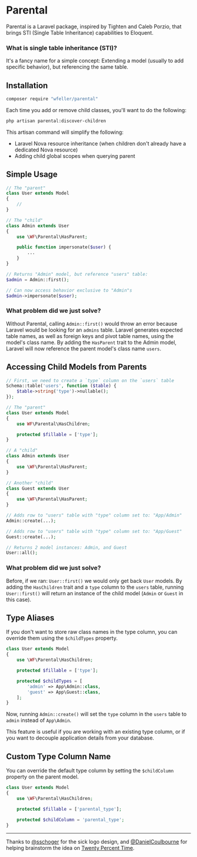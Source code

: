 # Parental

Parental is a Laravel package, inspired by Tighten and Caleb Porzio, that brings STI (Single Table Inheritance) capabilities to Eloquent.

### What is single table inheritance (STI)?

It's a fancy name for a simple concept: Extending a model (usually to add specific behavior), but referencing the same table.

## Installation

```bash
composer require "wfeller/parental"
```

Each time you add or remove child classes, you'll want to do the following:
```bash
php artisan parental:discover-children
```

This artisan command will simplify the following:
- Laravel Nova resource inheritance (when children don't already have a dedicated Nova resource)
- Adding child global scopes when querying parent

## Simple Usage

```php
// The "parent"
class User extends Model
{
    //
}
```

```php
// The "child"
class Admin extends User
{
    use \WF\Parental\HasParent;

    public function impersonate($user) {
        ...
    }
}
```

```php
// Returns "Admin" model, but reference "users" table:
$admin = Admin::first();

// Can now access behavior exclusive to "Admin"s
$admin->impersonate($user);
```

### What problem did we just solve?
Without Parental, calling `Admin::first()` would throw an error because Laravel would be looking for an `admins` table. Laravel generates expected table names, as well as foreign keys and pivot table names, using the model's class name. By adding the `HasParent` trait to the Admin model, Laravel will now reference the parent model's class name `users`.

## Accessing Child Models from Parents

```php
// First, we need to create a `type` column on the `users` table
Schema::table('users', function ($table) {
    $table->string('type')->nullable();
});
```

```php
// The "parent"
class User extends Model
{
    use WF\Parental\HasChildren;

    protected $fillable = ['type'];
}
```

```php
// A "child"
class Admin extends User
{
    use \WF\Parental\HasParent;
}
```

```php
// Another "child"
class Guest extends User
{
    use \WF\Parental\HasParent;
}
```


```php
// Adds row to "users" table with "type" column set to: "App/Admin"
Admin::create(...);

// Adds row to "users" table with "type" column set to: "App/Guest"
Guest::create(...);

// Returns 2 model instances: Admin, and Guest
User::all();
```

### What problem did we just solve?
Before, if we ran: `User::first()` we would only get back `User` models. By adding the `HasChildren` trait and a `type` column to the `users` table, running `User::first()` will return an instance of the child model (`Admin` or `Guest` in this case).

## Type Aliases
If you don't want to store raw class names in the type column, you can override them using the `$childTypes` property.

```php
class User extends Model
{
    use \WF\Parental\HasChildren;

    protected $fillable = ['type'];

    protected $childTypes = [
        'admin' => App\Admin::class,
        'guest' => App\Guest::class,
    ];
}
```

Now, running `Admin::create()` will set the `type` column in the `users` table to `admin` instead of `App\Admin`.

This feature is useful if you are working with an existing type column, or if you want to decouple application details from your database.

## Custom Type Column Name
You can override the default type column by setting the `$childColumn` property on the parent model.

```php
class User extends Model
{
    use \WF\Parental\HasChildren;

    protected $fillable = ['parental_type'];

    protected $childColumn = 'parental_type';
}
```

---

Thanks to [@sschoger](https://twitter.com/steveschoger) for the sick logo design, and [@DanielCoulbourne](https://twitter.com/DCoulbourne) for helping brainstorm the idea on [Twenty Percent Time](http://twentypercent.fm/).
